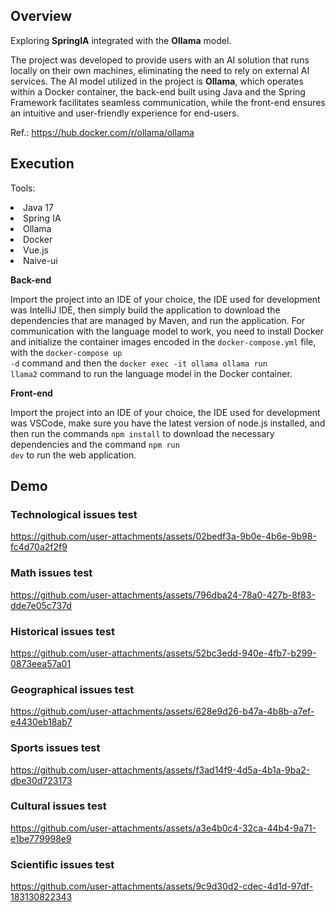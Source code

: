## Overview

Exploring <strong>SpringIA</strong> integrated with the <strong>Ollama</strong> model.

The project was developed to provide users with an AI solution that runs locally on their own machines, eliminating the need to rely on external AI services. 
The AI model utilized in the project is <strong>Ollama</strong>, which operates within a Docker container, the back-end built using Java and the Spring Framework 
facilitates seamless communication, while the front-end ensures an intuitive and user-friendly experience for end-users.

Ref.: https://hub.docker.com/r/ollama/ollama

## Execution

<p>Tools:</p>

<li> Java 17 </li>
<li> Spring IA </li>
<li> Ollama </li>
<li> Docker </li>
<li> Vue.js </li>
<li> Naive-ui </li>

<p></p>

<strong>Back-end</strong>

Import the project into an IDE of your choice, the IDE used for development was IntelliJ IDE, then simply build the application to download the dependencies that are managed by Maven, 
and run the application. For communication with the language model to work, you need to install Docker and initialize the container images encoded in the <code>docker-compose.yml</code> file, 
with the <code>docker-compose up -d</code> command and then the <code>docker exec -it ollama ollama run llama2</code> command to run the language model in the Docker container.

<strong>Front-end</strong>

Import the project into an IDE of your choice, the IDE used for development was VSCode, make sure you have the latest version of node.js installed, and then run the commands <code>npm install</code> 
to download the necessary dependencies and the command <code>npm run dev</code> to run the web application.

## Demo

### Technological issues test

https://github.com/user-attachments/assets/02bedf3a-9b0e-4b6e-9b98-fc4d70a2f2f9

### Math issues test

https://github.com/user-attachments/assets/796dba24-78a0-427b-8f83-dde7e05c737d

### Historical issues test

https://github.com/user-attachments/assets/52bc3edd-940e-4fb7-b299-0873eea57a01

### Geographical issues test

https://github.com/user-attachments/assets/628e9d26-b47a-4b8b-a7ef-e4430eb18ab7

### Sports issues test

https://github.com/user-attachments/assets/f3ad14f9-4d5a-4b1a-9ba2-dbe30d723173

### Cultural issues test

https://github.com/user-attachments/assets/a3e4b0c4-32ca-44b4-9a71-e1be779998e9

### Scientific issues test

https://github.com/user-attachments/assets/9c9d30d2-cdec-4d1d-97df-183130822343



